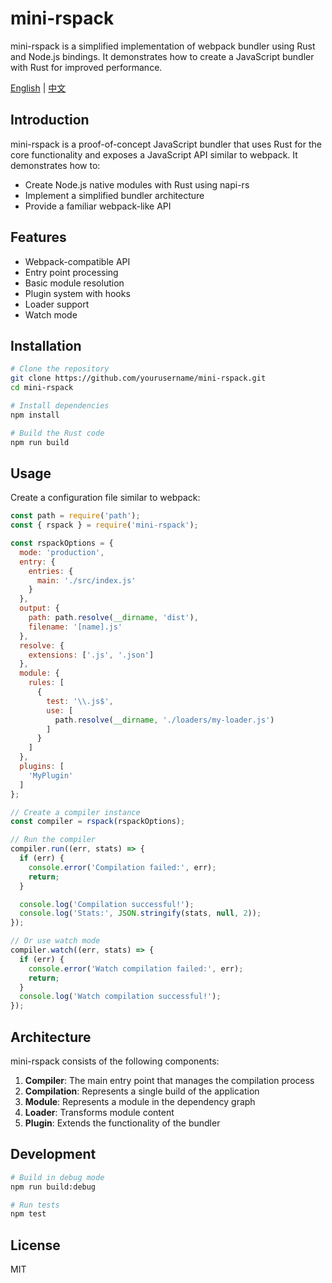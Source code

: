 # mini-rspack

mini-rspack is a simplified implementation of webpack bundler using Rust and Node.js bindings. It demonstrates how to create a JavaScript bundler with Rust for improved performance.

[English](README.md) | [中文](README_zh.md)

## Introduction

mini-rspack is a proof-of-concept JavaScript bundler that uses Rust for the core functionality and exposes a JavaScript API similar to webpack. It demonstrates how to:

- Create Node.js native modules with Rust using napi-rs
- Implement a simplified bundler architecture
- Provide a familiar webpack-like API

## Features

- Webpack-compatible API
- Entry point processing
- Basic module resolution
- Plugin system with hooks
- Loader support
- Watch mode

## Installation

```bash
# Clone the repository
git clone https://github.com/yourusername/mini-rspack.git
cd mini-rspack

# Install dependencies
npm install

# Build the Rust code
npm run build
```

## Usage

Create a configuration file similar to webpack:

```javascript
const path = require('path');
const { rspack } = require('mini-rspack');

const rspackOptions = {
  mode: 'production',
  entry: {
    entries: {
      main: './src/index.js'
    }
  },
  output: {
    path: path.resolve(__dirname, 'dist'),
    filename: '[name].js'
  },
  resolve: {
    extensions: ['.js', '.json']
  },
  module: {
    rules: [
      {
        test: '\\.js$',
        use: [
          path.resolve(__dirname, './loaders/my-loader.js')
        ]
      }
    ]
  },
  plugins: [
    'MyPlugin'
  ]
};

// Create a compiler instance
const compiler = rspack(rspackOptions);

// Run the compiler
compiler.run((err, stats) => {
  if (err) {
    console.error('Compilation failed:', err);
    return;
  }

  console.log('Compilation successful!');
  console.log('Stats:', JSON.stringify(stats, null, 2));
});

// Or use watch mode
compiler.watch((err, stats) => {
  if (err) {
    console.error('Watch compilation failed:', err);
    return;
  }
  console.log('Watch compilation successful!');
});
```

## Architecture

mini-rspack consists of the following components:

1. **Compiler**: The main entry point that manages the compilation process
2. **Compilation**: Represents a single build of the application
3. **Module**: Represents a module in the dependency graph
4. **Loader**: Transforms module content
5. **Plugin**: Extends the functionality of the bundler

## Development

```bash
# Build in debug mode
npm run build:debug

# Run tests
npm test
```

## License

MIT
